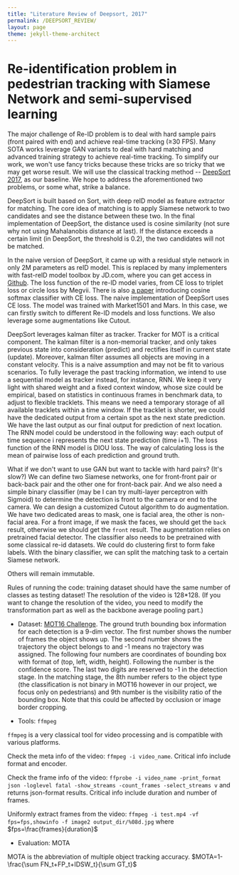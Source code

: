 ```yaml
---
title: "Literature Review of Deepsort, 2017"
permalink: /DEEPSORT_REVIEW/
layout: page
theme: jekyll-theme-architect
---
```


# Re-identification problem in pedestrian tracking with Siamese Network and semi-supervised learning



The major challenge of Re-ID problem is to deal with hard sample pairs (front paired with end) and achieve real-time tracking (≥30 FPS). Many SOTA works leverage GAN variants to deal with hard matching and advanced training strategy to achieve real-time tracking. To simplify our work, we won't use fancy tricks because these tricks are so tricky that we may get worse result. We will use the classical tracking method -- [DeepSort 2017](https://arxiv.org/abs/1703.07402), as our baseline. We hope to address the aforementioned two problems, or some what, strike a balance.

DeepSort is built based on Sort, with deep reID model as feature extractor for matching. The core idea of matching is to apply Siamese network to two candidates and see the distance between these two. In the final implementation of DeepSort, the distance used is cosine similarity (not sure why not using Mahalanobis distance at last). If the distance exceeds a certain limit (in DeepSort, the threshold is 0.2), the two candidates will not be matched.

In the naive version of DeepSort, it came up with a residual style network in only 2M parameters as reID model. This is replaced by many implementers with fast-reID model toolbox by JD.com, where you can get access in [Github](https://github.com/JDAI-CV/fast-reid). The loss function of the re-ID model varies, from CE loss to triplet loss or circle loss by Megvii. There is also [a paper](https://arxiv.org/pdf/1812.00442.pdf) introducing cosine softmax classifier with CE loss. The naive implementation of DeepSort uses CE loss. The model was trained with Market1501 and Mars. In this case, we can firstly switch to different Re-ID models and loss functions. We also leverage some augmentations like Cutout.

DeepSort leverages kalman filter as tracker. Tracker for MOT is a critical component. The kalman filter is a non-memorial tracker, and only takes previous state into consideration (predict) and rectifies itself in current state (update). Moreover, kalman filter assumes all objects are moving in a constant velocity. This is a naive assumption and may not be fit to various scenarios. To fully leverage the past tracking information, we intend to use a sequential model as tracker instead, for instance, RNN. We keep it very light with shared weight and a fixed context window, whose size could be empirical, based on statistics in continuous frames in benchmark data, to adjust to flexible tracklets. This means we need a temporary storage of all available tracklets within a time window. If the tracklet is shorter, we could have the dedicated output from a certain spot as the next state prediction. We have the last output as our final output for prediction of next location. The RNN model could be understood in the following way: each output of time sequence i represents the next state prediction (time i+1). The loss function of the RNN model is DIOU loss. The way of calculating loss is the mean of pairwise loss of each prediction and ground truth. 

What if we don't want to use GAN but want to tackle with hard pairs? (It's slow?) We can define two Siamese networks, one for front-front pair or back-back pair and the other one for front-back pair. And we also need a simple binary classifier (may be I can try multi-layer perceptron with Sigmoid) to determine the detection is front to the camera or end to the camera. We can design a customized Cutout algorithm to do augmentation. We have two dedicated areas to mask, one is facial area, the other is non-facial area. For a front image, if we mask the faces, we should get the `back` result, otherwise we should get the `front` result. The augmentation relies on pretrained facial detector. The classifier also needs to be pretrained with some classical re-id datasets. We could do clustering first to form fake labels. With the binary classifier, we can split the matching task to a certain Siamese network.

Others will remain immutable.

Rules of running the code: training dataset should have the same number of classes as testing dataset! The resolution of the video is 128*128. (If you want to change the resolution of the video, you need to modify the transformation part as well as the backbone average pooling part.)



* Dataset: [MOT16 Challenge](https://motchallenge.net/data/MOT16/). The ground truth bounding box information for each detection is a 9-dim vector. The first number shows the number of frames the object shows up. The second number shows the trajectory the object belongs to and -1 means no trajectory was assigned. The following four numbers are coordinates of bounding box with format of (top, left, width, height). Following the number is the confidence score. The last two digits are reserved to -1 in the detection stage. In the matching stage, the 8th number refers to the object type (the classification is not binary in MOT16 however in our project, we focus only on pedestrians) and 9th number is the visibility ratio of the bounding box. Note that this could be affected by occlusion or image border cropping.

* Tools: `ffmpeg`

`ffmpeg` is a very classical tool for video processing and is compatible with various platforms.

Check the meta info of the video: `ffmpeg -i video_name`. Critical info include format and encoder.

Check the frame info of the video: `ffprobe -i video_name -print_format json -loglevel fatal -show_streams -count_frames -select_streams v` and returns json-format results. Critical info include duration and number of frames.

Uniformly extract frames from the video: `ffmpeg -i test.mp4 -vf fps=fps,showinfo -f image2 output_dir/%08d.jpg` where $fps=\frac{frames}{duration}$

* Evaluation: MOTA

MOTA is the abbreviation of multiple object tracking accuracy. $MOTA=1-\frac{\sum FN_t+FP_t+IDSW_t}{\sum GT_t}$

